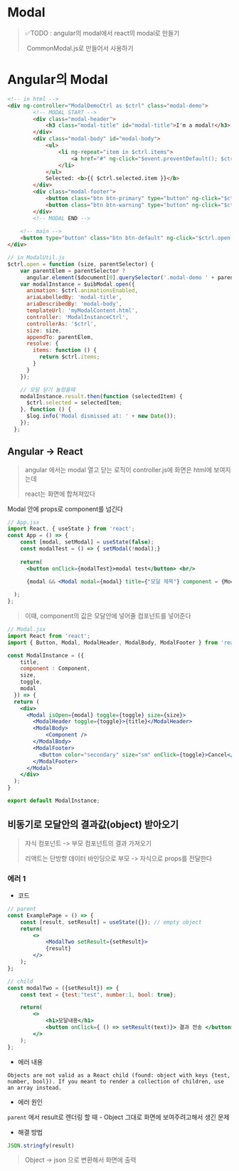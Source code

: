 # Modal

> ✅TODO : angular의 modal에서 react의 modal로 만들기
>
> ​                   CommonModal.js로 만들어서 사용하기



# Angular의 Modal

~~~html
<!-- in html -->
<div ng-controller="ModalDemoCtrl as $ctrl" class="modal-demo">
        <!-- MODAL START -->
    	<div class="modal-header">
            <h3 class="modal-title" id="modal-title">I'm a modal!</h3>
        </div>
        <div class="modal-body" id="modal-body">
            <ul>
                <li ng-repeat="item in $ctrl.items">
                    <a href="#" ng-click="$event.preventDefault(); $ctrl.selected.item = item">{{ item }}</a>
                </li>
            </ul>
            Selected: <b>{{ $ctrl.selected.item }}</b>
        </div>
        <div class="modal-footer">
            <button class="btn btn-primary" type="button" ng-click="$ctrl.ok()">OK</button>
            <button class="btn btn-warning" type="button" ng-click="$ctrl.cancel()">Cancel</button>
        </div>
    	<!-- MODAL END -->
    
    <!-- main -->
    <button type="button" class="btn btn-default" ng-click="$ctrl.open()">Open me!</button>
</div>
~~~



~~~js
// in ModalUtil.js
$ctrl.open = function (size, parentSelector) {
    var parentElem = parentSelector ? 
      angular.element($document[0].querySelector('.modal-demo ' + parentSelector)) : undefined;
    var modalInstance = $uibModal.open({
      animation: $ctrl.animationsEnabled,
      ariaLabelledBy: 'modal-title',
      ariaDescribedBy: 'modal-body',
      templateUrl: 'myModalContent.html',
      controller: 'ModalInstanceCtrl',
      controllerAs: '$ctrl',
      size: size,
      appendTo: parentElem,
      resolve: {
        items: function () {
          return $ctrl.items;
        }
      }
    });

    // 모달 닫기 눌렀을때
    modalInstance.result.then(function (selectedItem) {
      $ctrl.selected = selectedItem;
    }, function () {
      $log.info('Modal dismissed at: ' + new Date());
    });
  };
~~~





## Angular -> React

> angular 에서는 modal 열고 닫는 로직이 controller.js에 화면은 html에 보여지는데
>
> react는 화면에 합쳐져있다



Modal 안에 props로 component를 넘긴다

~~~jsx
// App.jsx
import React, { useState } from 'react';
const App = () => {
  	const [modal, setModal] = useState(false);
    const modalTest = () => { setModal(!modal);}
    
    return(
      <button onClick={modalTest}>modal test</button> <br/>

      {modal && <Modal modal={modal} title={"모달 제목"} component = {ModalTwo} size={'lg'} toggle={modalTest}/>}
    
  );  
};
~~~

> 이때, component의 값은 모달안에 넣어줄 컴포넌트를 넣어준다

~~~jsx
// Modal.jsx
import React from 'react';
import { Button, Modal, ModalHeader, ModalBody, ModalFooter } from 'reactstrap';

const ModalInstance = ({
    title,
    component : Component,
    size,
    toggle,
    modal
  }) => {
  return (
    <div>
      <Modal isOpen={modal} toggle={toggle} size={size}>
        <ModalHeader toggle={toggle}>{title}</ModalHeader>
        <ModalBody>
            <Component />
        </ModalBody>
        <ModalFooter>
          <Button color="secondary" size="sm" onClick={toggle}>Cancel</Button>
        </ModalFooter>
      </Modal>
    </div>
  );
}

export default ModalInstance;
~~~





## 비동기로 모달안의 결과값(object) 받아오기

> 자식 컴포넌트 -> 부모 컴포넌트의 결과 가져오기
>
> 리액트는 단방향 데이터 바인딩으로 부모 -> 자식으로 props를 전달한다



### 에러 1

- 코드

~~~jsx
// parent
const ExamplePage = () => {
    const [result, setResult] = useState({}); // empty object
    return(
        <>
        	<ModalTwo setResult={setResult}>
        	{result}
        </>
    );
};
~~~

~~~jsx
// child
const modalTwo = ({setResult}) => {
    const text = {test:"test", number:1, bool: true};

    return(
        <>
            <h1>모달내용</h1>
            <button onClick={ () => setResult(text)}> 결과 전송 </button>
        </>
    );
};
~~~

- 에러 내용

~~~
Objects are not valid as a React child (found: object with keys {test, number, bool}). If you meant to render a collection of children, use an array instead.
~~~

- 에러 원인

`parent` 에서 result로 렌더링 할 때 - Object 그대로 화면에 보여주려고해서 생긴 문제

- 해결 방법

~~~js
JSON.stringfy(result)
~~~

> Object -> json 으로 변환해서 화면에 출력

